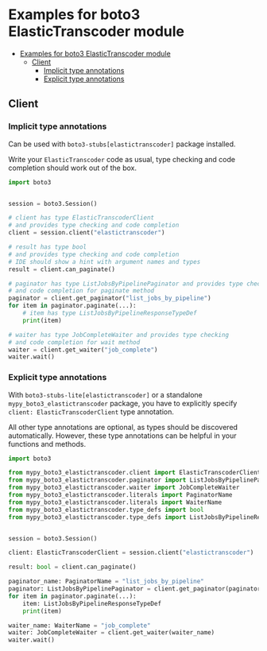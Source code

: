 <a id="examples-for-boto3-elastictranscoder-module"></a>

# Examples for boto3 ElasticTranscoder module

- [Examples for boto3 ElasticTranscoder module](#examples-for-boto3-elastictranscoder-module)
  - [Client](#client)
    - [Implicit type annotations](#implicit-type-annotations)
    - [Explicit type annotations](#explicit-type-annotations)

<a id="client"></a>

## Client

<a id="implicit-type-annotations"></a>

### Implicit type annotations

Can be used with `boto3-stubs[elastictranscoder]` package installed.

Write your `ElasticTranscoder` code as usual, type checking and code completion
should work out of the box.

```python
import boto3


session = boto3.Session()

# client has type ElasticTranscoderClient
# and provides type checking and code completion
client = session.client("elastictranscoder")

# result has type bool
# and provides type checking and code completion
# IDE should show a hint with argument names and types
result = client.can_paginate()

# paginator has type ListJobsByPipelinePaginator and provides type checking
# and code completion for paginate method
paginator = client.get_paginator("list_jobs_by_pipeline")
for item in paginator.paginate(...):
    # item has type ListJobsByPipelineResponseTypeDef
    print(item)

# waiter has type JobCompleteWaiter and provides type checking
# and code completion for wait method
waiter = client.get_waiter("job_complete")
waiter.wait()
```

<a id="explicit-type-annotations"></a>

### Explicit type annotations

With `boto3-stubs-lite[elastictranscoder]` or a standalone
`mypy_boto3_elastictranscoder` package, you have to explicitly specify
`client: ElasticTranscoderClient` type annotation.

All other type annotations are optional, as types should be discovered
automatically. However, these type annotations can be helpful in your functions
and methods.

```python
import boto3

from mypy_boto3_elastictranscoder.client import ElasticTranscoderClient
from mypy_boto3_elastictranscoder.paginator import ListJobsByPipelinePaginator
from mypy_boto3_elastictranscoder.waiter import JobCompleteWaiter
from mypy_boto3_elastictranscoder.literals import PaginatorName
from mypy_boto3_elastictranscoder.literals import WaiterName
from mypy_boto3_elastictranscoder.type_defs import bool
from mypy_boto3_elastictranscoder.type_defs import ListJobsByPipelineResponseTypeDef


session = boto3.Session()

client: ElasticTranscoderClient = session.client("elastictranscoder")

result: bool = client.can_paginate()

paginator_name: PaginatorName = "list_jobs_by_pipeline"
paginator: ListJobsByPipelinePaginator = client.get_paginator(paginator_name)
for item in paginator.paginate(...):
    item: ListJobsByPipelineResponseTypeDef
    print(item)

waiter_name: WaiterName = "job_complete"
waiter: JobCompleteWaiter = client.get_waiter(waiter_name)
waiter.wait()
```
